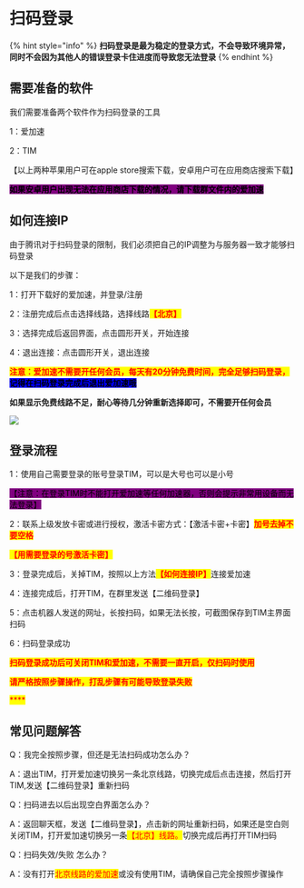 # 扫码登录

{% hint style="info" %}
**扫码登录是最为稳定的登录方式，不会导致环境异常，同时不会因为其他人的错误登录卡住进度而导致您无法登录**
{% endhint %}

## 需要准备的软件

我们需要准备两个软件作为扫码登录的工具

1：爱加速   &#x20;

2：TIM       &#x20;

【以上两种苹果用户可在apple store搜索下载，安卓用户可在应用商店搜索下载】

<mark style="background-color:purple;">**如果安卓用户出现无法在应用商店下载的情况，请下载群文件内的爱加速**</mark>

## 如何连接IP

由于腾讯对于扫码登录的限制，我们必须把自己的IP调整为与服务器一致才能够扫码登录

以下是我们的步骤：

1：打开下载好的爱加速，并登录/注册

2：注册完成后点击选择线路，选择线路<mark style="color:red;">**【北京】**</mark>

3：选择完成后返回界面，点击圆形开关，开始连接

4：退出连接：点击圆形开关，退出连接

<mark style="color:red;">**注意：爱加速不需要开任何会员，每天有20分钟免费时间，完全足够扫码登录，**</mark><mark style="background-color:blue;">**记得在扫码登录完成后退出爱加速哦**</mark>

**如果显示免费线路不足，耐心等待几分钟重新选择即可，不需要开任何会员**

****![](../.gitbook/assets/IMG\_20220806\_175956.jpg)****

## 登录流程

1：使用自己需要登录的账号登录TIM，可以是大号也可以是小号

<mark style="background-color:purple;">【注意：在登录TIM时不能打开爱加速等任何加速器，否则会提示非常用设备而无法登录】</mark>

2：联系上级发放卡密或进行授权，激活卡密方式：【激活卡密+卡密】<mark style="color:red;">**加号去掉不要空格**</mark>

<mark style="color:red;">**【用需要登录的号激活卡密】**</mark>

3：登录完成后，关掉TIM，按照以上方法<mark style="color:red;">**【如何连接IP】**</mark>连接爱加速

4：连接完成后，打开TIM，在群里发送【二维码登录】

5：点击机器人发送的网址，长按扫码，如果无法长按，可截图保存到TIM主界面扫码

6：扫码登录成功

<mark style="color:red;">**扫码登录成功后可关闭TIM和爱加速，不需要一直开启，仅扫码时使用**</mark>

<mark style="color:red;">**请严格按照步骤操作，打乱步骤有可能导致登录失败**</mark>

<mark style="color:red;">****</mark>

## 常见问题解答

Q：我完全按照步骤，但还是无法扫码成功怎么办？

A：退出TIM，打开爱加速切换另一条北京线路，切换完成后点击连接，然后打开TIM,发送【二维码登录】重新扫码



Q：扫码进去以后出现空白界面怎么办？

A：返回聊天框，发送【二维码登录】，点击新的网址重新扫码，如果还是空白则关闭TIM，打开爱加速切换另一条<mark style="color:red;">【北京】线路。</mark>切换完成后再打开TIM扫码



Q：扫码失效/失败 怎么办？

A：没有打开<mark style="color:red;">北京线路的爱加速</mark>或没有使用TIM，请确保自己完全按照步骤操作

